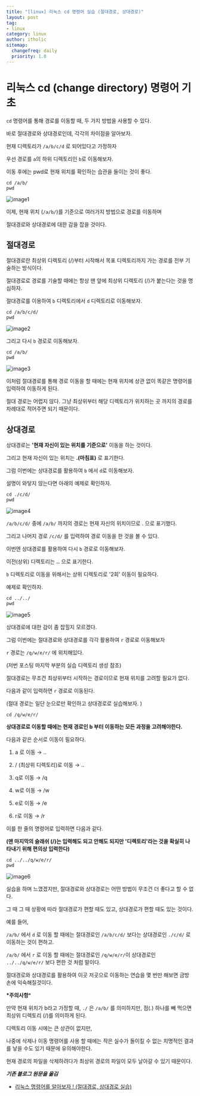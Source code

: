 ```yaml
---
title: "[linux] 리눅스 cd 명령어 실습 (절대경로, 상대경로)"
layout: post
tag:
- linux
category: linux
author: itholic
sitemap:
  changefreq: daily
  priority: 1.0
---
```


# 리눅스 cd (change directory) 명령어 기초

`cd` 명령어를 통해 경로를 이동할 때, 두 가지 방법을 사용할 수 있다.

바로 절대경로와 상대경로인데, 각각의 차이점을 알아보자.

현재 디렉토리가 `/a/b/c/d` 로 되어있다고 가정하자

우선 경로를 `a`의 하위 디렉토리인 `b`로 이동해보자.

이동 후에는 pwd로 현재 위치를 확인하는 습관을 들이는 것이 좋다.

```
cd /a/b/
pwd
```

![image1](/assets/images/2018/10/25/linux_cd/1.jpg)



이제, 현재 위치 (`/a/b/`)를 기준으로 여러가지 방법으로 경로를 이동하며 

절대경로와 상대경로에 대한 감을 잡을 것이다.



## 절대경로



절대경로란 최상위 디렉토리 (/)부터 시작해서 목표 디렉토리까지 가는 경로를 전부 기술하는 방식이다.

절대경로로 경로를 기술할 때에는 항상 맨 앞에 최상위 디렉토리 (/)가 붙는다는 것을 명심하자.

절대경로를 이용하여 `b` 디렉토리에서 `d` 디렉토리로 이동해보자.


```
cd /a/b/c/d/
pwd
```

![image2](/assets/images/2018/10/25/linux_cd/2.jpg)




그리고 다시 `b` 경로로 이동해보자.


```
cd /a/b/
pwd
```

![image3](/assets/images/2018/10/25/linux_cd/3.jpg)



이처럼 절대경로를 통해 경로 이동을 할 때에는 현재 위치에 상관 없이 똑같은 명령어를 입력하여 이동하게 된다.


절대 경로는 어렵지 않다. 그냥 최상위부터 해당 디렉토리가 위치하는 곳 까지의 경로를 차례대로 적어주면 되기 때문이다.





## 상대경로



상대경로는 **'현재 자신이 있는 위치를 기준으로'** 이동을 하는 것이다.

그리고 현재 자신이 있는 위치는 **.(마침표)** 로 표기한다.

그럼 이번에는 상대경로를 활용하여 `b` 에서 `d`로 이동해보자.

설명이 와닿지 않는다면 아래의 예제로 확인하자.


```
cd ./c/d/
pwd
```

![image4](/assets/images/2018/10/25/linux_cd/4.jpg)
 


`/a/b/c/d/` 중에 `/a/b/` 까지의 경로는 현재 자신의 위치이므로 . 으로 표기했다.

그리고 나머지 경로 `/c/d/` 를 입력하여 경로 이동을 한 것을 볼 수 있다.



이번엔 상대경로를 활용하여 다시 `b` 경로로 이동해보자.

이전(상위) 디렉토리는 **..** 으로 표기한다.

`b` 디렉토리로 이동을 위해서는 상위 디렉토리로 '2회' 이동이 필요하다.

예제로 확인하자.


```
cd ../../
pwd
```

![image5](/assets/images/2018/10/25/linux_cd/5.jpg)



상대경로에 대한 감이 좀 잡힐지 모르겠다.


그럼 이번에는 절대경로와 상대경로를 각각 활용하여 `r` 경로로 이동해보자

`r` 경로는 `/q/w/e/r/` 에 위치해있다.

(저번 포스팅 마지막 부분의 실습 디렉토리 생성 참조)


절대경로는 무조건 최상위부터 시작하는 경로이므로 현재 위치를 고려할 필요가 없다.

다음과 같이 입력하면 `r` 경로로 이동된다.

(절대 경로는 일단 눈으로만 확인하고 상대경로로 실습해보자. )


```
cd /q/w/e/r/
```


**상대경로로 이동할 때에는 현재 경로인 b 부터 이동하는 모든 과정을 고려해야한다.**

다음과 같은 순서로 이동이 필요하다.


1. a 로 이동 → ..

2. / (최상위 디렉토리)로 이동 → ..

3. q로 이동 → /q

4. w로 이동 → /w

5. e로 이동 → /e

6. r로 이동 → /r



이를 한 줄의 명령어로 입력하면 다음과 같다.

**(맨 마지막의 슬래쉬 (/)는 입력해도 되고 안해도 되지만 '디렉토리'라는 것을 확실히 나타내기 위해 편의상 입력한다)**


```
cd ../../q/w/e/r/
pwd
```
![image6](/assets/images/2018/10/25/linux_cd/6.jpg)

실습을 하며 느꼈겠지만, 절대경로와 상대경로는 어떤 방법이 무조건 더 좋다고 할 수 없다.

그 때 그 때 상황에 따라 절대경로가 편할 때도 있고, 상대경로가 편할 때도 있는 것이다.


예를 들어,


`/a/b/` 에서 `d` 로 이동 할 때에는 절대경로인 `/a/b/c/d/` 보다는 상대경로인 `./c/d/` 로 이동하는 것이 편하고.

`/a/b/` 에서 `r` 로 이동 할 때에는 절대경로인 `/q/w/e/r/`이 상대경로인 `../../q/w/e/r/` 보다 편한 것 처럼 말이다.



절대경로와 상대경로를 활용하여 이곳 저곳으로 이동하는 연습을 몇 번만 해보면 금방 손에 익숙해질것이다.





**\*주의사항***

만약 현재 위치가 b라고 가정할 때, `./` 은 `/a/b/` 를 의미하지만, 점(.) 하나를 빼 먹으면 최상위 디렉토리 (/)를 의미하게 된다.

디렉토리 이동 시에는 큰 상관이 없지만,

나중에 삭제나 이동 명령어를 사용 할 때에는 작은 실수가 돌이킬 수 없는 치명적인 결과를 낳을 수도 있기 때문에 유의해야한다.

현재 경로의 파일을 삭제하려다가 최상위 경로의 파일이 모두 날아갈 수 있기 때문이다.


***기존 블로그 원문을 옮김***

- <a href="https://blog.naver.com/haejoon90/220725377063" target="_blank">리눅스 명령어를 알아보자 ! (절대경로, 상대경로 실습)</a>
